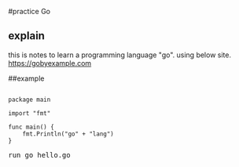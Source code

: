 #practice Go

## explain

this is notes to learn a programming language "go".
using below site.
https://gobyexample.com

##example

<pre class="golang"><code>
package main

import "fmt"

func main() {
	fmt.Println("go" + "lang")
}
</code></pre>

<pre>
run go hello.go
</pre>
